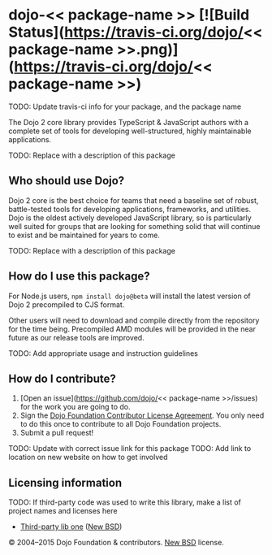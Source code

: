 # dojo-<< package-name >> [![Build Status](https://travis-ci.org/dojo/<< package-name >>.png)](https://travis-ci.org/dojo/<< package-name >>)

TODO: Update travis-ci info for your package, and the package name

The Dojo 2 core library provides TypeScript & JavaScript authors with a complete set of tools for developing
well-structured, highly maintainable applications.

TODO: Replace with a description of this package

## Who should use Dojo?

Dojo 2 core is the best choice for teams that need a baseline set of robust, battle-tested tools for developing
applications, frameworks, and utilities. Dojo is the oldest actively developed JavaScript library, so is particularly
well suited for groups that are looking for something solid that will continue to exist and be maintained for years to
come.

TODO: Replace with a description of this package

## How do I use this package?

For Node.js users, `npm install dojo@beta` will install the latest version of Dojo 2 precompiled to CJS format.

Other users will need to download and compile directly from the repository for the time being. Precompiled AMD modules
will be provided in the near future as our release tools are improved.

TODO: Add appropriate usage and instruction guidelines

## How do I contribute?

1. [Open an issue](https://github.com/dojo/<< package-name >>/issues) for the work you are going to do.
2. Sign the [Dojo Foundation Contributor License Agreement](http://dojofoundation.org/about/claForm).
   You only need to do this once to contribute to all Dojo Foundation projects.
3. Submit a pull request!

TODO: Update with correct issue link for this package
TODO: Add link to location on new website on how to get involved

## Licensing information

TODO: If third-party code was used to write this library, make a list of project names and licenses here

* [Third-party lib one](https//github.com/foo/bar) ([New BSD](http://opensource.org/licenses/BSD-3-Clause))

© 2004–2015 Dojo Foundation & contributors. [New BSD](http://opensource.org/licenses/BSD-3-Clause) license.

